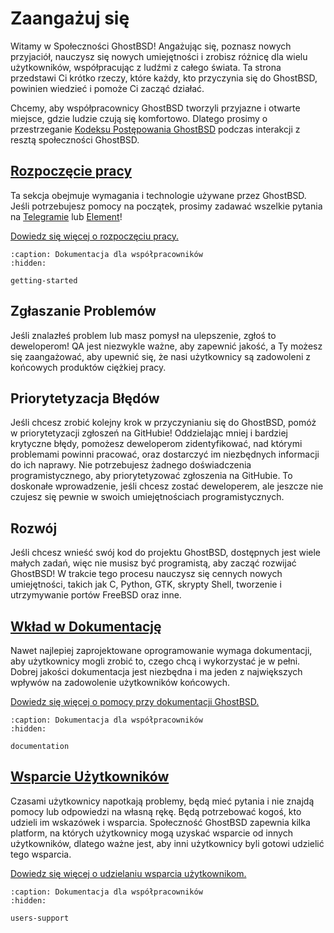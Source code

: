 Zaangażuj się
=============

Witamy w Społeczności GhostBSD! Angażując się, poznasz nowych przyjaciół, nauczysz się nowych umiejętności i zrobisz różnicę dla wielu użytkowników, współpracując z ludźmi z całego świata. Ta strona przedstawi Ci krótko rzeczy, które każdy, kto przyczynia się do GhostBSD, powinien wiedzieć i pomoże Ci zacząć działać.

Chcemy, aby współpracownicy GhostBSD tworzyli przyjazne i otwarte miejsce, gdzie ludzie czują się komfortowo. Dlatego prosimy o przestrzeganie [Kodeksu Postępowania GhostBSD](../CoC.md) podczas interakcji z resztą społeczności GhostBSD.

## [Rozpoczęcie pracy](getting-started.md)

Ta sekcja obejmuje wymagania i technologie używane przez GhostBSD. Jeśli potrzebujesz pomocy na początek, prosimy zadawać wszelkie pytania na [Telegramie](https://t.me/ghostbsd) lub [Element](https://app.element.io/#/room/#ghostbsd:matrix.org)!

[Dowiedz się więcej o rozpoczęciu pracy.](getting-started.md)

```{toctree}
:caption: Dokumentacja dla współpracowników
:hidden:

getting-started
```

## Zgłaszanie Problemów
Jeśli znalazłeś problem lub masz pomysł na ulepszenie, zgłoś to deweloperom! QA jest niezwykle ważne, aby zapewnić jakość, a Ty możesz się zaangażować, aby upewnić się, że nasi użytkownicy są zadowoleni z końcowych produktów ciężkiej pracy.

## Priorytetyzacja Błędów
Jeśli chcesz zrobić kolejny krok w przyczynianiu się do GhostBSD, pomóż w priorytetyzacji zgłoszeń na GitHubie! Oddzielając mniej i bardziej krytyczne błędy, pomożesz deweloperom zidentyfikować, nad którymi problemami powinni pracować, oraz dostarczyć im niezbędnych informacji do ich naprawy. Nie potrzebujesz żadnego doświadczenia programistycznego, aby priorytetyzować zgłoszenia na GitHubie. To doskonałe wprowadzenie, jeśli chcesz zostać deweloperem, ale jeszcze nie czujesz się pewnie w swoich umiejętnościach programistycznych.

## Rozwój
Jeśli chcesz wnieść swój kod do projektu GhostBSD, dostępnych jest wiele małych zadań, więc nie musisz być programistą, aby zacząć rozwijać GhostBSD! W trakcie tego procesu nauczysz się cennych nowych umiejętności, takich jak C, Python, GTK, skrypty Shell, tworzenie i utrzymywanie portów FreeBSD oraz inne.

## [Wkład w Dokumentację](documentation.md)
Nawet najlepiej zaprojektowane oprogramowanie wymaga dokumentacji, aby użytkownicy mogli zrobić to, czego chcą i wykorzystać je w pełni. Dobrej jakości dokumentacja jest niezbędna i ma jeden z największych wpływów na zadowolenie użytkowników końcowych.

[Dowiedz się więcej o pomocy przy dokumentacji GhostBSD.](documentation.md)

```{toctree}
:caption: Dokumentacja dla współpracowników
:hidden:

documentation
```

## [Wsparcie Użytkowników](users-support.md)
Czasami użytkownicy napotkają problemy, będą mieć pytania i nie znajdą pomocy lub odpowiedzi na własną rękę. Będą potrzebować kogoś, kto udzieli im wskazówek i wsparcia. Społeczność GhostBSD zapewnia kilka platform, na których użytkownicy mogą uzyskać wsparcie od innych użytkowników, dlatego ważne jest, aby inni użytkownicy byli gotowi udzielić tego wsparcia.

[Dowiedz się więcej o udzielaniu wsparcia użytkownikom.](users-support.md)

```{toctree}
:caption: Dokumentacja dla współpracowników
:hidden:

users-support
```